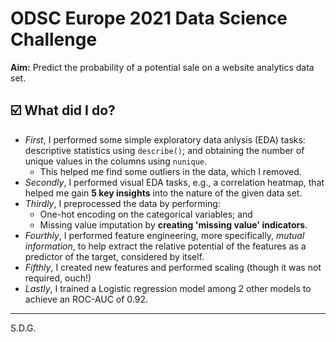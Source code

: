 # ODSC Europe 2021 Data Science Challenge

**Aim:** Predict the probability of a potential sale on a website analytics data set.

## ☑️ What did I do?
- _First_, I performed some simple exploratory data anlysis (EDA) tasks: descriptive statistics using `describe()`; and obtaining the number of unique values in the columns using `nunique`.
  - This helped me find some outliers in the data, which I removed.
- _Secondly_, I performed visual EDA tasks, e.g., a correlation heatmap, that helped me gain __5 key insights__ into the nature of the given data set.
- _Thirdly_, I preprocessed the data by performing:
  * One-hot encoding on the categorical variables; and
  * Missing value imputation by __creating 'missing value' indicators__.
- _Fourthly_, I performed feature engineering, more specifically, *mutual information*, to help extract the relative potential of the features as a predictor of the target, considered by itself.
- _Fifthly_, I created new features and performed scaling (though it was not required, ouch!)
- _Lastly_, I trained a Logistic regression model among 2 other models to achieve an ROC-AUC of 0.92.
***
S.D.G.
